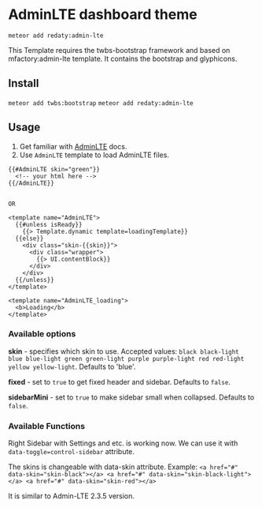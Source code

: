 AdminLTE dashboard theme
========================

`meteor add redaty:admin-lte`

This Template requires the twbs-bootstrap framework and based on mfactory:admin-lte template.
It contains the bootstrap and glyphicons.

## Install ##
`meteor add twbs:bootstrap`
`meteor add redaty:admin-lte`

## Usage ##

1. Get familiar with [AdminLTE](https://almsaeedstudio.com/AdminLTE) docs.
2. Use `AdminLTE` template to load AdminLTE files.

```
{{#AdminLTE skin="green"}}
  <!-- your html here -->
{{/AdminLTE}}


OR

<template name="AdminLTE">
  {{#unless isReady}}
    {{> Template.dynamic template=loadingTemplate}}
  {{else}}
    <div class="skin-{{skin}}">
      <div class="wrapper">
        {{> UI.contentBlock}}
      </div>
    </div>
  {{/unless}}
</template>

<template name="AdminLTE_loading">
  <b>Loading</b>
</template>

```

### Available options ###

**skin** - specifies which skin to use. Accepted values: `black black-light blue blue-light green green-light purple purple-light red red-light yellow yellow-light`. Defaults to 'blue'.

**fixed** - set to `true` to get fixed header and sidebar. Defaults to `false`.

**sidebarMini** - set to `true` to make sidebar small when collapsed. Defaults to `false`.

### Available Functions ###

Right Sidebar with Settings and etc. is working now.
We can use it with `data-toggle=control-sidebar` attribute.

The skins is changeable with data-skin attribute.
Example:
`<a href="#" data-skin="skin-black"></a>
<a href="#" data-skin="skin-black-light"></a>
<a href="#" data-skin="skin-red"></a>`


It is similar to Admin-LTE 2.3.5 version.
